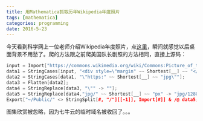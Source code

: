 ```yaml
---
title: 用Mathematica抓取历年Wikipedia年度照片 
tags: [mathematica]
categories: programming
date: 2016-5-23
---
```


今天看到科学网上一位老师介绍Wikipedia年度照片，点[这里](http://blog.sciencenet.cn/blog-274385-979054.html)，瞬间就感觉以后桌面背景不用愁了。爬的方法跟之前爬美国队长剧照的方法相同，直接上源码：

```cpp
input = Import["https://commons.wikimedia.org/wiki/Commons:Picture_of_the_Year","Source"];
data1 = StringCases[input, "<div style=\"margin" ~~ Shortest[__] ~~ "</div>"];
data2 = StringCases[data1, "\"https:" ~~ Shortest[__] ~~ "jpg\""];
data3 = Flatten[data2];
data4 = StringReplace[data3, "\"" -> ""];
data5 = StringReplace[data4,"jpg/" ~~ Shortest[__] ~~ "px" -> "jpg/1280px"];
Export["~/Public/" <> StringSplit[#, "/"][[-1]], Import[#]] & /@ data5;
```
图集欣赏被忽略，因为七牛云的临时域名被收回了。。。
